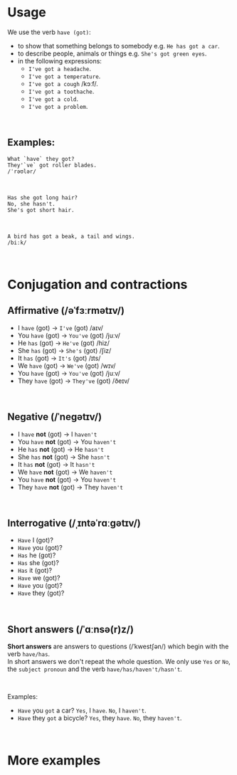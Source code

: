 # Usage
We use the verb `have (got)`:
- to show that something belongs to somebody e.g. `He has got a car`.
- to describe people, animals or things e.g. `She's got green eyes`.
- in the following expressions:
  - `I've got a headache`.
  - `I've got a temperature`.
  - `I've got a cough` /kɔːf/.
  - `I've got a toothache`.
  - `I've got a cold`.
  - `I've got a problem`.

<br>

## Examples:
```text
What `have` they got?
They'`ve` got roller blades.
/ˈrəʊlər/
```

<br>

```text
Has she got long hair?
No, she hasn't.
She's got short hair.
```

<br>

```text
A bird has got a beak, a tail and wings.
/biːk/
```

<br>

# Conjugation and contractions
## Affirmative (/əˈfɜːrmətɪv/)
- I `have` (got) → `I've` (got) /aɪv/ 
- You `have` (got) → `You've` (got) /juːv/ 
- He `has` (got) → `He've` (got) /hiz/
- She `has` (got) → `She's` (got) /ʃiz/
- It `has` (got) → `It's` (got) /ɪts/
- We `have` (got) → `We've` (got) /wɪv/ 
- You `have` (got) → `You've` (got) /juːv/ 
- They `have` (got) → `They've` (got) /ðeɪv/ 

<br>

## Negative (/ˈneɡətɪv/)
- I `have` **not** (got) → I `haven't`
- You `have` **not** (got) → You `haven't`
- He `has` **not** (got) → He `hasn't`
- She `has` **not** (got) → She `hasn't`
- It `has` **not** (got) → It `hasn't`
- We `have` **not** (got) → We `haven't` 
- You `have` **not** (got) → You `haven't`
- They `have` **not** (got) → They `haven't`

<br>

## Interrogative (/ˌɪntəˈrɑːɡətɪv/)
- `Have` I (got)?
- `Have` you (got)?
- `Has` he (got)?
- `Has` she (got)?
- `Has` it (got)?
- `Have` we (got)?
- `Have` you (got)?
- `Have` they (got)?

<br>

## Short answers (/ˈɑːnsə(r)z/)
**Short answers** are answers to questions (/ˈkwestʃən/) which begin with the verb `have/has`.<br>
In short answers we don't repeat the whole question. We only use `Yes` or `No`, the `subject pronoun` and the verb `have/has/haven't/hasn't`.<br>

<br>

Examples:
- `Have` you `got` a car? `Yes`, I `have`. `No`, I `haven't`.
- `Have` they `got` a bicycle? `Yes`, they `have`. `No`, they `haven't`.

<br>

# More examples
